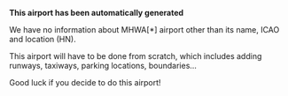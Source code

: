 **This airport has been automatically generated**

We have no information about MHWA[*] airport other than its name, ICAO and location (HN).

This airport will have to be done from scratch, which includes adding runways, taxiways, parking locations, boundaries...

Good luck if you decide to do this airport!